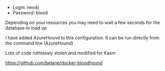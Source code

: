 
- Login: neo4j
- Password: blood

Depending on your resources you may need to wait a few seconds for the database to load up


I have added AzureHound to this configuration. It can be run directly from the command line (AzureHound)


Lots of code ruthlessly stolen and modified for Kasm

https://github.com/belane/docker-bloodhound
